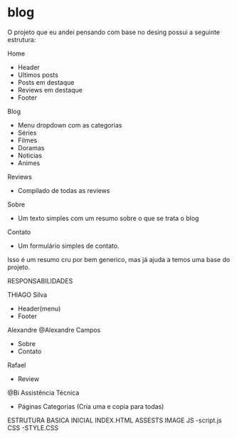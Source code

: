 # blog
O projeto que eu andei pensando com base no desing possui a seguinte estrutura:

Home

- Header
- Ultimos posts
- Posts em destaque
- Reviews em destaque
- Footer

Blog

- Menu dropdown com as categorias
- Séries
- Filmes
- Doramas
- Noticias
- Animes

Reviews

- Compilado de todas as reviews

Sobre

- Um texto simples com um resumo sobre o que se trata o blog

Contato

- Um formulário simples de contato.

Isso é um resumo cru por bem generico, mas já ajuda a temos uma base do projeto.

RESPONSABILIDADES

THIAGO Silva
- Header(menu)
- Footer

Alexandre @Alexandre Campos 
- Sobre
- Contato

Rafael
- Review

@Bi Assistência Técnica 
- Páginas Categorias (Cria uma e copia para todas)


ESTRUTURA BASICA INICIAL
INDEX.HTML
ASSESTS
  IMAGE
  JS
    -script.js
  CSS
    -STYLE.CSS
   
  
